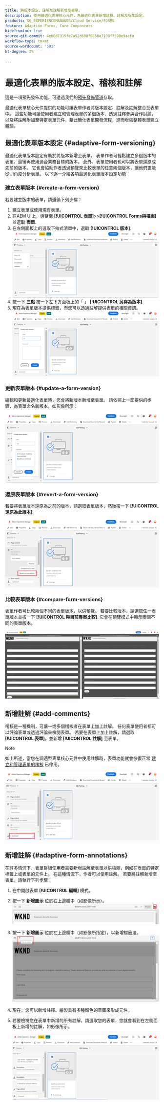 ```yaml
---
title: 將版本設定、註解及註解新增至表單。
description: 使用最適化表單核心元件，為最適化表單新增註釋、註解及版本設定。
products: SG_EXPERIENCEMANAGER/Cloud Service/FORMS
feature: Adaptive Forms, Core Components
hidefromtoc: true
source-git-commit: 4e60d7315fe7a92d608f0858a7108f7590e9aefa
workflow-type: tm+mt
source-wordcount: '591'
ht-degree: 2%

---
```


# 最適化表單的版本設定、稽核和註解

<!--Before you can use versionings, comments, and annotations in an Adaptive Form, you must ensure you have [enabled Adaptive Form Core Components](
https://experienceleague.adobe.com/en/docs/experience-manager-cloud-service/content/forms/setup-configure-migrate/enable-adaptive-forms-core-components).-->

<!--Adaptive Form Core Components facilitates to add versionings, comments, and annotations to a form. These features helps form authors and users to enhance the form development process where they can create multiple versions of a form, collaborate and add their comments to a form, and add annotations to form components.-->

<span class="preview">這是一項預先發佈功能，可透過我們的[預先發佈管道](https://experienceleague.adobe.com/docs/experience-manager-cloud-service/content/release-notes/prerelease.html#new-features)存取。</span>


最適化表單核心元件提供的功能可讓表單作者將版本設定、註解及註解整合至表單中。 這些功能可讓使用者建立和管理表單的多個版本、透過註釋參與合作討論，以及將註解附加至特定表單元件，藉此簡化表單開發流程，進而增強整體表單建立體驗。


## 最適化表單版本設定 {#adaptive-form-versioning}

最適化表單版本設定有助於將版本新增至表單。 表單作者可輕鬆建立多個版本的表單，最後再使用適合業務目標的版本。 此外，表單使用者也可以將表單還原成先前的版本。 它也會協助作者透過預覽來比較表單的任意兩個版本，讓他們更能從UI角度分析表單。 以下逐一介紹各項最適化表單版本設定功能：

### 建立表單版本 {#create-a-form-version}

若要建立版本的表單，請遵循下列步驟：

1. 建立表單或使用現有表單。
1. 在AEM UI上，導覽至 **[!UICONTROL 表單]**>>**[!UICONTROL Forms與檔案]** 並選取 **表單**.
1. 在左側面板上的選取下拉式清單中，選取 **[!UICONTROL 版本]**.
   ![選取表單](select-a-form.png)
1. 按一下 **三點** 按一下左下方面板上的「 」 **[!UICONTROL 另存為版本]**.
1. 現在為表單版本提供標籤，而您可以透過註解提供表單的相關資訊。
   ![建立表單版本](create-a-form-version.png)

### 更新表單版本 {#update-a-form-version}

編輯和更新最適化表單時，您會將新版本新增至表單。 請依照上一節提供的步驟，為表單命名新版本，如影像所示：

![更新表單版本](update-a-form-version.png)

### 還原表單版本 {#revert-a-form-version}

若要將表單版本還原為之前的版本，請選取表單版本，然後按一下 **[!UICONTROL 還原為此版本]**.

![回覆表單版本](revert-form-version.png)

### 比較表單版本 {#compare-form-versions}

表單作者可比較兩個不同的表單版本，以供預覽。 若要比較版本，請選取任一表單版本並按一下 **[!UICONTROL 與目前專案比較]**. 它會在預覽模式中顯示兩個不同的表單版本。

![比較表單版本](compare-form-versions.png)

## 新增註解 {#add-comments}

稽核是一種機制，可讓一或多個稽核者在表單上加上註解。 任何表單使用者都可以評論表單或透過評論來檢閱表單。 若要在表單上加上註解，請選取 **[!UICONTROL 表單]**，並新增 **[!UICONTROL 註解]** 至表單。

>[!NOTE]
> 如上所述，當您在調適型表單核心元件中使用註解時，表單功能就會恢復正常 [建立和管理表單的稽核](/help/forms/create-reviews-forms.md) 已停用。


![在表單上新增註解](form-comments.png)

## 新增註解 {#adaptive-form-annotations}

在許多情況下，表單群組使用者需要新增註解至表單以供檢閱，例如在表單的特定標籤上或表單的元件上。 在這種情況下，作者可以使用註解。 若要將註解新增至表單，請執行下列步驟：

1. 在中開啟表單 **[!UICONTROL 編輯]** 模式。

1. 按一下 **新增圖示** 位於右上邊欄中（如影像所示）。
   ![註解](annotation.png)

1. 按一下 **新增圖示** 位於左上邊欄中（如影像所指定），以新增標籤法。
   ![新增註解](add-annotation.png)

1. 現在，您可以新增註釋、繪製具有多種顏色的草圖來形成元件。

1. 若要檢視您在表單中新增的所有註解，請選取您的表單，您就會看到在左側面板上新增的註解，如影像所示。

   ![檢視新增的註解](see-annotations.png)












